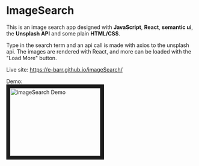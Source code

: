 # ImageSearch

This is an image search app designed with **JavaScript**, **React**, **semantic ui**, the **Unsplash API** and some plain **HTML/CSS**.

Type in the search term and an api call is made with axios to the unsplash api. The images are rendered with React, and more can be loaded with the "Load More" button.

Live site: <a href="https://e-barr.github.io/imageSearch/" target="_blank">https://e-barr.github.io/imageSearch/</a>

Demo: <br>
<a href="http://www.youtube.com/watch?feature=player_embedded&v=Zi1oIJCf-_8" target="_blank"><img src="http://img.youtube.com/vi/Zi1oIJCf-_8/0.jpg" 
alt="imageSearch Demo" width="240" height="180" border="10" /></a>